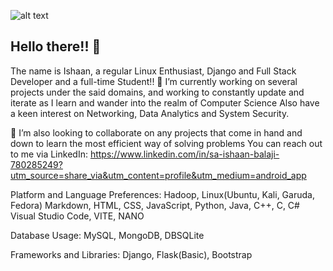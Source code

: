 ![alt text](https://www.google.com/imgres?q=Linux%20cli&imgurl=https%3A%2F%2Fi0.wp.com%2Fwww.omglinux.com%2Fwp-content%2Fuploads%2F2023%2F03%2Fplease-cli-app.jpg%3Ffit%3D1250%252C656%26ssl%3D1&imgrefurl=https%3A%2F%2Fwww.omglinux.com%2Fplease-terminal-task-manager%2F&docid=zd-S4ca7o2c74M&tbnid=PpO6emsl1es7JM&vet=12ahUKEwiPiKGzuN6HAxUV3TgGHTzPFRYQM3oECDQQAA..i&w=1250&h=656&hcb=2&ved=2ahUKEwiPiKGzuN6HAxUV3TgGHTzPFRYQM3oECDQQAA)


## Hello there!! 👋

<!--
**Sai-Ishaan/Sai-Ishaan** is a ✨ _special_ ✨ repository because its `README.md` (this file) appears on your GitHub profile.

Here are some ideas to get you started:

- 🔭 I’m currently working on ...
- 🌱 I’m currently learning ...
- 👯 I’m looking to collaborate on ...
- 🤔 I’m looking for help with ...
- 💬 Ask me about ...
- 📫 How to reach me: ...
- 😄 Pronouns: ...
- ⚡ Fun fact: ...
-->
The name is Ishaan, a regular Linux Enthusiast, Django and Full Stack Developer and a full-time Student!!
🔭 I’m currently working on several projects under the said domains, and working to constantly update and iterate as I learn and wander into the realm of Computer Science
Also have a keen interest on Networking, Data Analytics and System Security. 

👯 I’m also looking to collaborate on any projects that come in hand and down to learn the most efficient way of solving problems
You can reach out to me via LinkedIn: https://www.linkedin.com/in/sa-ishaan-balaji-780285249?utm_source=share_via&utm_content=profile&utm_medium=android_app

Platform and Language Preferences:
    Hadoop, Linux(Ubuntu, Kali, Garuda, Fedora)
    Markdown, HTML, CSS, JavaScript, Python, Java, C++, C, C#
    Visual Studio Code, VITE, NANO

Database Usage:
  MySQL, MongoDB, DBSQLite

Frameworks and Libraries:
        Django, Flask(Basic), Bootstrap

